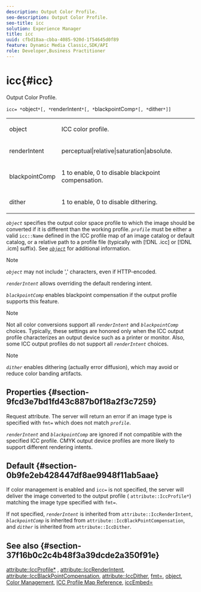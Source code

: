 ```yaml
---
description: Output Color Profile.
seo-description: Output Color Profile.
seo-title: icc
solution: Experience Manager
title: icc
uuid: cfbd18aa-cbba-4085-920d-1f54645d0f89
feature: Dynamic Media Classic,SDK/API
role: Developer,Business Practitioner
---
```


# icc{#icc}

Output Color Profile.

 `icc= *`object`*[, *`renderIntent`*[, *`blackpointComp`*[, *`dither`*]]`

<table id="simpletable_AC20916999004CDCBBB9888B3A8FB0A7"> 
 <tr class="strow"> 
  <td class="stentry"> <p><span class="codeph"> <span class="varname"> object</span> </span> </p></td> 
  <td class="stentry"> <p>ICC color profile. </p></td> 
 </tr> 
 <tr class="strow"> 
  <td class="stentry"> <p><span class="codeph"> <span class="varname"> renderIntent</span></span> </p></td> 
  <td class="stentry"> <p><span class="codeph"> perceptual|relative|saturation|absolute</span>. </p></td> 
 </tr> 
 <tr class="strow"> 
  <td class="stentry"> <p><span class="codeph"> <span class="varname"> blackpointComp</span></span> </p></td> 
  <td class="stentry"> <p>1 to enable, 0 to disable blackpoint compensation. </p></td> 
 </tr> 
 <tr class="strow"> 
  <td class="stentry"> <p><span class="codeph"> <span class="varname"> dither</span></span> </p></td> 
  <td class="stentry"> <p>1 to enable, 0 to disable dithering. </p></td> 
 </tr> 
</table>

*`object`* specifies the output color space profile to which the image should be converted if it is different than the working profile. *`profile`* must be either a valid `icc::Name` defined in the ICC profile map of an image catalog or default catalog, or a relative path to a profile file (typically with [!DNL .icc] or [!DNL .icm] suffix). See [ *`object`*](../../../../../is-api/http-ref/image-serving-api-ref/c-http-protocol-reference/c-data-types/r-object.md#reference-2591bd24548d462782c68d138ef795a0) for additional information.

>[!NOTE]
>
>*`object`* may not include ',' characters, even if HTTP-encoded.

*`renderIntent`* allows overriding the default rendering intent.

*`blackpointComp`* enables blackpoint compensation if the output profile supports this feature.

>[!NOTE]
>
>Not all color conversions support all *`renderIntent`* and *`blackpointComp`* choices. Typically, these settings are honored only when the ICC output profile characterizes an output device such as a printer or monitor. Also, some ICC output profiles do not support all *`renderIntent`* choices.

Note

*`dither`* enables dithering (actually error diffusion), which may avoid or reduce color banding artifacts.

## Properties {#section-9fcd3e7bd1fd43c887b0f18a2f3c7259}

Request attribute. The server will return an error if an image type is specified with `fmt=` which does not match *`profile`*.

*`renderIntent`* and *`blackpointComp`* are ignored if not compatible with the specified ICC profile. CMYK output device profiles are more likely to support different rendering intents.

## Default {#section-0b9fe2eb428447df8ae9948f11ab5aae}

If color management is enabled and `icc=` is not specified, the server will deliver the image converted to the output profile ( `attribute::IccProfile*`) matching the image type specified with `fmt=`.

If not specified, *`renderIntent`* is inherited from `attribute::IccRenderIntent`, *`blackpointComp`* is inherited from `attribute::IccBlackPointCompensation`, and *`dither`* is inherited from `attribute::IccDither`.

## See also {#section-37f16b0c2c4b48f3a39dcde2a350f91e}

[attribute::IccProfile*](../../../../../is-api/image-catalog/image-serving-api-ref/c-image-catalog-reference/c-attributes-reference/r-iccprofilecmyk.md#reference-db89f9dac33e447cadb359ec1ba27ee0) , [attribute::IccRenderIntent](../../../../../is-api/image-catalog/image-serving-api-ref/c-image-catalog-reference/c-attributes-reference/r-iccrenderintent.md#reference-012f207f28bd4406a5368d23ed95a51f), [attribute::IccBlackPointCompensation](../../../../../is-api/image-catalog/image-serving-api-ref/c-image-catalog-reference/c-attributes-reference/r-iccblackpointcompensation.md#reference-357626375ee140d1807f0c05171c733f), [attribute::IccDither](../../../../../is-api/image-catalog/image-serving-api-ref/c-image-catalog-reference/c-attributes-reference/r-iccdither.md#reference-914d0d0567364246b4016d45c0ada85b), [fmt=](../../../../../is-api/http-ref/image-serving-api-ref/c-http-protocol-reference/c-command-reference/r-is-http-fmt.md#reference-cdf10043423b45ba9fe15157fb3ae37a), [object](../../../../../is-api/http-ref/image-serving-api-ref/c-http-protocol-reference/c-data-types/r-object.md#reference-2591bd24548d462782c68d138ef795a0), [Color Management](../../../../../is-api/http-ref/image-serving-api-ref/c-http-protocol-reference/c-syntax-and-features/r-color-management.md#reference-c7e4a72d589145189f7e4bcb6b4544d7), [ICC Profile Map Reference](../../../../../is-api/image-catalog/image-serving-api-ref/c-image-catalog-reference/c-icc-profile-map-reference/c-icc-profile-map-reference.md#concept-57b9148ce55249cd825cb7ee19ed057c), [iccEmbed=](../../../../../is-api/http-ref/image-serving-api-ref/c-http-protocol-reference/c-command-reference/r-iccembed.md#reference-e3b774fb322046a2a6dde3a7bab5583e) 
